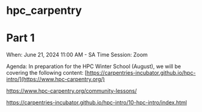 # hpc_carpentry

# Part 1

When: June 21, 2024 11:00 AM - SA Time
Session: Zoom

Agenda:
In preparation for the HPC Winter School (August), we will be covering the following content:
[https://carpentries-incubator.github.io/hpc-intro/](https://www.hpc-carpentry.org/)

https://www.hpc-carpentry.org/community-lessons/

https://carpentries-incubator.github.io/hpc-intro/10-hpc-intro/index.html










